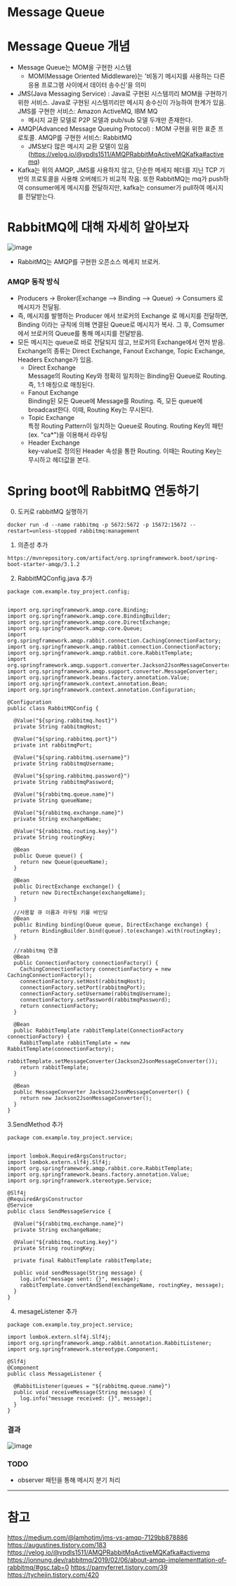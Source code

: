 Message Queue
=============

# Message Queue 개념
- Message Queue는 MOM을 구현한 시스템
  - MOM(Message Oriented Middleware)는 '비동기 메시지를 사용하는 다른 응용 프로그램 사이에서 데이터 송수신'을 의미
- JMS(Java Messaging Service) : Java로 구현된 시스템끼리 MOM을 구현하기 위한 서비스. Java로 구현된 시스템끼리만 메시지 송수신이 가능하여 한계가 있음. JMS를 구현한 서비스: Amazon ActiveMQ, IBM MQ
  - 메시지 교환 모델로 P2P 모델과 pub/sub 모델 두개만 존재한다.
- AMQP(Advanced Message Queuing Protocol) : MOM 구현을 위한 표준 프로토콜. AMQP를 구현한 서비스: RabbitMQ
  - JMS보다 많은 메시지 교환 모델이 있음(https://velog.io/@vpdls1511/AMQPRabbitMqActiveMQKafka#activemq)
- Kafka는 위의 AMQP, JMS를 사용하지 않고, 단순한 메세지 헤더를 지닌 TCP 기반의 프로토콜을 사용해 오버헤드가 비교적 작음. 또한 RabbitMQ는 mq가 push하여 consumer에게 메시지를 전달하지만, kafka는 consumer가 pull하여 메시지를 전달받는다.


# RabbitMQ에 대해 자세히 알아보자
![image](https://github.com/junchanpp/2023-system-design-interview-2nd/assets/49396352/02d49e43-5f17-4d33-89d2-db53d9fdfc0e)

- RabbitMQ는 AMQP를 구현한 오픈소스 메세지 브로커.
### AMQP 동작 방식
- Producers -> Broker(Exchange --> Binding --> Queue) -> Consumers 로 메시지가 전달됨.
- 즉, 메시지를 발행하는 Producer 에서 브로커의 Exchange 로 메시지를 전달하면, Binding 이라는 규칙에 의해 연결된 Queue로 메시지가 복사. 그 후, Comsumer에서 브로커의 Queue를 통해 메시지를 전달받음.
- 모든 메시지는 queue로 바로 전달되지 않고, 브로커의 Exchange에서 먼저 받음. Exchange의 종류는 Direct Exchange, Fanout Exchange, Topic Exchange, Headers Exchange가 있음.
  - Direct Exchange   
    Message의 Routing Key와 정확히 일치하는 Binding된 Queue로 Routing. 즉, 1:1 매칭으로 매칭된다.
  - Fanout Exchange   
    Binding된 모든 Queue에 Message를 Routing. 즉, 모든 queue에 broadcast한다. 이때, Routing Key는 무시된다.
  - Topic Exchange   
    특정 Routing Pattern이 일치하는 Queue로 Routing. Routing Key의 패턴(ex. "ca*")을 이용해서 라우팅
  - Header Exchange   
    key-value로 정의된 Header 속성을 통한 Routing. 이때는 Routing Key는 무시하고 헤더값을 본다.

  
# Spring boot에 RabbitMQ 연동하기

0. 도커로 rabbitMQ 실행하기   
  ```
  docker run -d --name rabbitmq -p 5672:5672 -p 15672:15672 --restart=unless-stopped rabbitmq:management
```
1. 의존성 추가   
  ```
https://mvnrepository.com/artifact/org.springframework.boot/spring-boot-starter-amqp/3.1.2
```       
2. RabbitMQConfig.java 추가
  ```
  package com.example.toy_project.config;
  
  
  import org.springframework.amqp.core.Binding;
  import org.springframework.amqp.core.BindingBuilder;
  import org.springframework.amqp.core.DirectExchange;
  import org.springframework.amqp.core.Queue;
  import org.springframework.amqp.rabbit.connection.CachingConnectionFactory;
  import org.springframework.amqp.rabbit.connection.ConnectionFactory;
  import org.springframework.amqp.rabbit.core.RabbitTemplate;
  import org.springframework.amqp.support.converter.Jackson2JsonMessageConverter;
  import org.springframework.amqp.support.converter.MessageConverter;
  import org.springframework.beans.factory.annotation.Value;
  import org.springframework.context.annotation.Bean;
  import org.springframework.context.annotation.Configuration;
  
  @Configuration
  public class RabbitMQConfig {
  
    @Value("${spring.rabbitmq.host}")
    private String rabbitmqHost;
  
    @Value("${spring.rabbitmq.port}")
    private int rabbitmqPort;
  
    @Value("${spring.rabbitmq.username}")
    private String rabbitmqUsername;
  
    @Value("${spring.rabbitmq.password}")
    private String rabbitmqPassword;
  
    @Value("${rabbitmq.queue.name}")
    private String queueName;
  
    @Value("${rabbitmq.exchange.name}")
    private String exchangeName;
  
    @Value("${rabbitmq.routing.key}")
    private String routingKey;
  
    @Bean
    public Queue queue() {
      return new Queue(queueName);
    }
  
    @Bean
    public DirectExchange exchange() {
      return new DirectExchange(exchangeName);
    }
  
    //사용할 큐 이름과 라우팅 키를 바인딩
    @Bean
    public Binding binding(Queue queue, DirectExchange exchange) {
      return BindingBuilder.bind(queue).to(exchange).with(routingKey);
    }
  
    //rabbitmq 연결
    @Bean
    public ConnectionFactory connectionFactory() {
      CachingConnectionFactory connectionFactory = new CachingConnectionFactory();
      connectionFactory.setHost(rabbitmqHost);
      connectionFactory.setPort(rabbitmqPort);
      connectionFactory.setUsername(rabbitmqUsername);
      connectionFactory.setPassword(rabbitmqPassword);
      return connectionFactory;
    }
    
    @Bean
    public RabbitTemplate rabbitTemplate(ConnectionFactory connectionFactory) {
      RabbitTemplate rabbitTemplate = new RabbitTemplate(connectionFactory);
      rabbitTemplate.setMessageConverter(Jackson2JsonMessageConverter());
      return rabbitTemplate;
    }
  
    @Bean
    public MessageConverter Jackson2JsonMessageConverter() {
      return new Jackson2JsonMessageConverter();
    }
  }

```
3.SendMethod 추가
  ```
  package com.example.toy_project.service;
  
  
  import lombok.RequiredArgsConstructor;
  import lombok.extern.slf4j.Slf4j;
  import org.springframework.amqp.rabbit.core.RabbitTemplate;
  import org.springframework.beans.factory.annotation.Value;
  import org.springframework.stereotype.Service;
  
  @Slf4j
  @RequiredArgsConstructor
  @Service
  public class SendMessageService {
  
    @Value("${rabbitmq.exchange.name}")
    private String exchangeName;
  
    @Value("${rabbitmq.routing.key}")
    private String routingKey;
  
    private final RabbitTemplate rabbitTemplate;
  
    public void sendMessage(String message) {
      log.info("message sent: {}", message);
      rabbitTemplate.convertAndSend(exchangeName, routingKey, message);
    }
  }
  ```
4. mesageListener 추가
  ```
  package com.example.toy_project.service;
  
  import lombok.extern.slf4j.Slf4j;
  import org.springframework.amqp.rabbit.annotation.RabbitListener;
  import org.springframework.stereotype.Component;
  
  @Slf4j
  @Component
  public class MessageListener {
  
    @RabbitListener(queues = "${rabbitmq.queue.name}")
    public void receiveMessage(String message) {
      log.info("message received: {}", message);
    }
  }

```
### 결과

![image](https://github.com/junchanpp/2023-system-design-interview-2nd/assets/49396352/505fe337-b364-48c7-a8db-ba65be6590b6)

### TODO
- observer 패턴을 통해 메시지 분기 처리
------
# 참고
https://medium.com/@lamhotjm/jms-vs-amqp-7129bb878886
https://augustines.tistory.com/183
https://velog.io/@vpdls1511/AMQPRabbitMqActiveMQKafka#activemq
https://jonnung.dev/rabbitmq/2019/02/06/about-amqp-implementtation-of-rabbitmq/#gsc.tab=0
https://pamyferret.tistory.com/39
https://tychejin.tistory.com/420
